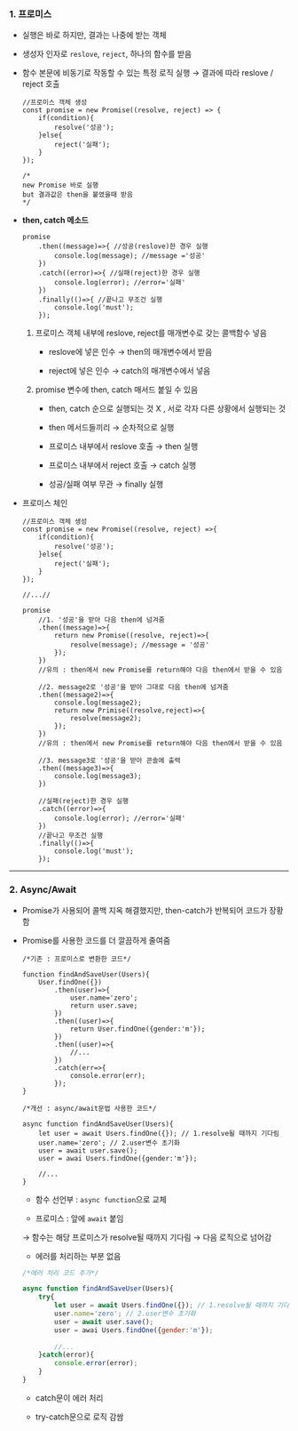 ### 1. 프로미스

- 실행은 바로 하지만, 결과는 나중에 받는 객체
- 생성자 인자로 `reslove`, `reject`, 하나의 함수를 받음
- 함수 본문에 비동기로 작동할 수 있는 특정 로직 실행 → 결과에 따라 reslove / reject 호출
    
    ```tsx
    //프로미스 객체 생성
    const promise = new Promise((resolve, reject) => {
    	if(condition){
    		resolve('성공');
    	}else{
    		reject('실패');
    	}	
    });
    
    /*
    new Promise 바로 실행 
    but 결과값은 then을 붙였을때 받음
    */
    ```
    
- **then, catch 메소드**
    
    ```tsx
    promise
    	.then((message)=>{ //성공(reslove)한 경우 실행
    		console.log(message); //message ='성공'
    	})
    	.catch((error)=>{ //실패(reject)한 경우 실행
    		console.log(error); //error='실패'
    	})
    	.finally(()=>{ //끝나고 무조건 실행
    		console.log('must');
    	});
    ```
    
    1. 프로미스 객체 내부에 reslove, reject를 매개변수로 갖는 콜백함수 넣음
        
         - reslove에 넣은 인수 → then의 매개변수에서 받음
        
         - reject에 넣은 인수 → catch의 매개변수에서 넣음
        
    2. promise 변수에 then, catch 매서드 붙일 수 있음
        
         - then, catch 순으로 실행되는 것 X , 서로 각자 다른 상황에서 실행되는 것
        
         - then 메서드들끼리 → 순차적으로 실행 
        
         - 프로미스 내부에서 reslove 호출 → then 실행
        
         - 프로미스 내부에서 reject 호출 → catch 실행
        
         - 성공/실패 여부 무관 → finally 실행
        
- 프로미스 체인
    
    ```tsx
    //프로미스 객체 생성
    const promise = new Promise((resolve, reject) =>{
    	if(condition){
    		resolve('성공');
    	}else{
    		reject('실패');
    	}
    });
    
    //...//
    
    promise
    	//1. '성공'을 받아 다음 then에 넘겨줌
    	.then((message)=>{ 
    		return new Promise((resolve, reject)=>{
    			resolve(message); //message = '성공'
    		});
    	})
    	//유의 : then에서 new Promise를 return해야 다음 then에서 받을 수 있음
    
    	//2. message2로 '성공'을 받아 그대로 다음 then에 넘겨줌
    	.then((message2)=>{ 
    		console.log(message2);
    		return new Primise((resolve,reject)=>{
    			resolve(message2);
    		});
    	})
    	//유의 : then에서 new Promise를 return해야 다음 then에서 받을 수 있음
    
    	//3. message3로 '성공'을 받아 콘솔에 출력
    	.then((message3)=>{
    		console.log(message3);
    	})
    
    	//실패(reject)한 경우 실행
    	.catch((error)=>{
    		console.log(error); //error='실패'
    	})
    	//끝나고 무조건 실행
    	.finally(()=>{
    		console.log('must');
    	});
    ```
    

---

### 2. Async/Await
- Promise가 사용되어 콜백 지옥 해결했지만, then-catch가 반복되어 코드가 장황함
- Promise를 사용한 코드를 더 깔끔하게 줄여줌
    
    ```tsx
    /*기존 : 프로미스로 변환한 코드*/
    
    function findAndSaveUser(Users){
    	User.findOne({})
    		.then(user)=>{
    			user.name='zero';
    			return user.save;
    		})
    		.then((user)=>{
    			return User.findOne({gender:'m'});
    		})
    		.then((user)=>{
    			//...
    		})
    		.catch(err=>{
    			console.error(err);
    		});
    }
    
    /*개선 : async/await문법 사용한 코드*/
    
    async function findAndSaveUser(Users){
    	let user = await Users.findOne({}); // 1.resolve될 때까지 기다림
    	user.name='zero'; // 2.user변수 초기화
    	user = await user.save();
    	user = awai Users.findOne({gender:'m'});
    
    	//...
    }
    ```
    
    - 함수 선언부 : `async function`으로 교체
    
     - 프로미스 : 앞에 `await` 붙임
    
     → 함수는 해당 프로미스가 resolve될 때까지 기다림 → 다음 로직으로 넘어감
    
     - 에러를 처리하는 부분 없음 
    
    ```jsx
    /*에러 처리 코드 추가*/
    
    async function findAndSaveUser(Users){
    	try{	
    		let user = await Users.findOne({}); // 1.resolve될 때까지 기다림
    		user.name='zero'; // 2.user변수 초기화
    		user = await user.save();
    		user = awai Users.findOne({gender:'m'});
    		
    		//...
    	}catch(error){
    		console.error(error);
    	}
    }
    ```
    
     - catch문이 에러 처리 
    
     - try-catch문으로 로직 감쌈
